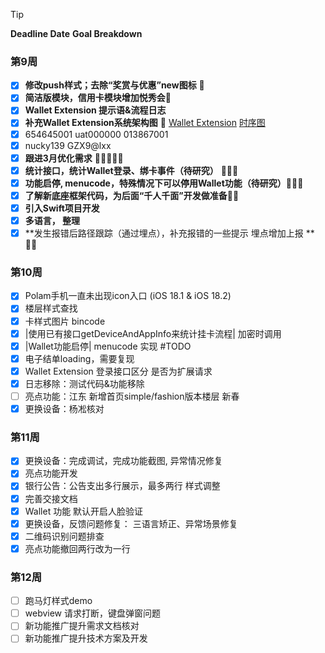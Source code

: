 
>[!tip]
>**Deadline Date**
>**Goal Breakdown**

### 第9周
- [x] **修改push样式；去除“奖赏与优惠”new图标**  
- [x] **简洁版模块，信用卡模块增加悦秀会**
- [x] **Wallet Extension 提示语&流程日志**
- [x] **补充Wallet Extension系统架构图**  [Wallet Extension](https://drive.google.com/file/d/1Kx-Gn-moqVNUAuhj7FuigXDV4Ubu3kuv/view?usp=sharing)    [时序图](https://drive.google.com/file/d/1J9yaO1zRSghvFzU2HYCdYgwu-3S7skHP/view?usp=sharing)
- [x] 654645001 uat000000   013867001   
- [x] nucky139 GZX9@lxx
- [x] **跟进3月优化需求** 
- [x] **统计接口，统计Wallet登录、绑卡事件（待研究）** 
- [x] **功能启停, menucode，特殊情况下可以停用Wallet功能（待研究）**
- [x] **了解新底座框架代码，为后面“千人千面”开发做准备**
- [x] **引入Swift项目开发**
- [x] **多语言， 整理**
- [x] **发生报错后路径跟踪（通过埋点），补充报错的一些提示 埋点增加上报 ** 

### 第10周

- [x] Polam手机一直未出现icon入口 (iOS 18.1 & iOS 18.2)
- [x] 楼层样式查找
- [x] 卡样式图片 bincode
- [x] |使用已有接口getDeviceAndAppInfo来统计挂卡流程| 加密时调用
- [x] |Wallet功能启停|  menucode 实现 #TODO
- [x] 电子结单loading，需要复现
- [x] Wallet Extension 登录接口区分 是否为扩展请求
- [x] 日志移除：测试代码&功能移除
- [ ] 亮点功能：江东 新增首页simple/fashion版本楼层 新春
- [x] 更换设备：杨凇核对

### 第11周

- [x] 更换设备：完成调试，完成功能截图, 异常情况修复
- [x] 亮点功能开发
- [x] 银行公告：公告支出多行展示，最多两行 样式调整
- [x] 完善交接文档
- [x] Wallet 功能 默认开启人脸验证
- [x] 更换设备，反馈问题修复： 三语言矫正、异常场景修复
- [x] 二维码识别问题排查
- [x] 亮点功能撤回两行改为一行
### 第12周
- [ ] 跑马灯样式demo
- [ ] webview 请求打断，键盘弹窗问题
- [ ] 新功能推广提升需求文档核对
- [ ] 新功能推广提升技术方案及开发